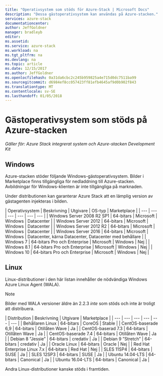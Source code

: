 ```yaml
---
title: "Operativsystem som stöds för Azure-Stack | Microsoft Docs"
description: "Dessa gästoperativsystem kan användas på Azure-stacken."
services: azure-stack
documentationcenter: 
author: JeffGoldner
manager: bradleyb
editor: 
ms.assetid: 
ms.service: azure-stack
ms.workload: na
ms.tgt_pltfrm: na
ms.devlang: na
ms.topic: article
ms.date: 12/15/2017
ms.author: JeffGoldner
ms.openlocfilehash: 0a31da6cbc2c245b959825a4e715d0dc7511ba99
ms.sourcegitcommit: d6984ef8cc057423ff81efb4645af9d0b902f843
ms.translationtype: MT
ms.contentlocale: sv-SE
ms.lasthandoff: 01/05/2018
---
```

# <a name="guest-operating-systems-supported-on-azure-stack"></a>Gästoperativsystem som stöds på Azure-stacken

*Gäller för: Azure Stack integrerat system och Azure-stacken Development Kit*

## <a name="windows"></a>Windows
Azure-stacken stöder följande Windows-gästoperativsystem. Bilder i Marketplace finns tillgängliga för nedladdning till Azure-stacken. Avbildningar för Windows-klienten är inte tillgängliga på marknaden.

Under distributionen kan garanterar Azure Stack att en lämplig version av gästagenten injekteras i bilden.

| Operativsystem | Beskrivning | Utgivare | OS-typ | Marketplace |
| --- | --- | --- | --- | --- | --- |
| Windows Server 2008 R2 SP1 | 64-bitars | Microsoft | Windows | Datacenter |
| Windows Server 2012 | 64-bitars | Microsoft | Windows | Datacenter |
| Windows Server 2012 R2 | 64-bitars | Microsoft | Windows | Datacenter |
| Windows Server 2016 | 64-bitars | Microsoft | Windows | Datacenter, kärna Datacenter, Datacenter med behållare |
| Windows 7 | 64-bitars Pro och Enterprise | Microsoft | Windows | Nej |
| Windows 8.1 | 64-bitars Pro och Enterprise | Microsoft | Windows | Nej |
| Windows 10 | 64-bitars Pro och Enterprise | Microsoft | Windows | Nej |

## <a name="linux"></a>Linux

Linux-distributioner i den här listan innehåller de nödvändiga Windows Azure Linux Agent (WALA). 

> [!NOTE]
> Bilder med WALA versioner äldre än 2.2.3 *inte* som stöds och inte är troligt att distribuera.

| Distribution | Beskrivning | Utgivare | Marketplace |
| --- | --- | --- | --- | --- | --- |
| Behållaren Linux |  64-bitars | CoreOS | Stable |
| CentOS-baserade 6,9 | 64-bitars | Otillåten Wave | Ja |
| CentOS-baserad 7.3 | 64-bitars | Otillåten Wave | Ja |
| CentOS-baserade 7.4 | 64-bitars | Otillåten Wave | Ja |
| Debian 8 ”Jessie” | 64-bitars | credativ |  Ja |
| Debian 9 ”Stretch” | 64-bitars | credativ | Ja |
| Oracle Linux | 64-bitars | Oracle | Nej |
| Red Hat Enterprise Linux 7.x | 64-bitars | Red Hat | Nej |
| SLES 11SP4 | 64-bitars | SUSE | Ja |
| SLES 12SP3 | 64-bitars | SUSE | Ja |
| Ubuntu 14.04-LTS | 64-bitars | Canonical | Ja |
| Ubuntu 16.04-LTS | 64-bitars | Canonical | Ja |

Andra Linux-distributioner kanske stöds i framtiden.




